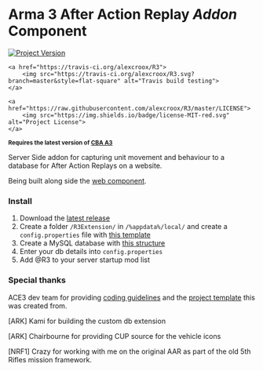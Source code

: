 
# Arma 3 After Action Replay *Addon* Component

<p>
    <a href="https://github.com/alexcroox/R3/releases/latest">
        <img src="https://img.shields.io/badge/Version-0.1.0-blue.svg" alt="Project Version">
    </a>    

    <a href="https://travis-ci.org/alexcroox/R3">    
        <img src="https://travis-ci.org/alexcroox/R3.svg?branch=master&style=flat-square" alt="Travis build testing">
    </a>
    
    <a href="https://raw.githubusercontent.com/alexcroox/R3/master/LICENSE">
        <img src="https://img.shields.io/badge/license-MIT-red.svg" alt="Project License">
    </a>
</p>

<p>
    <sup><strong>Requires the latest version of <a href="https://github.com/CBATeam/CBA_A3/releases">CBA A3</a><br/></strong></sup>
</p>

Server Side addon for capturing unit movement and behaviour to a database for After Action Replays on a website. 

Being built along side the [web component](https://github.com/alexcroox/R3-Web).

### Install

1. Download the [latest release](https://github.com/alexcroox/R3/releases/latest)
2. Create a folder `/R3Extension/` in `/%appdata%/local/` and create a `config.properties` file with [this template](https://github.com/alexcroox/R3/blob/master/extension/config.properties)
3. Create a MySQL database with [this structure](https://github.com/alexcroox/R3-Web/blob/master/db-template.sql)
4. Enter your db details into `config.properties`
5. Add @R3 to your server startup mod list



### Special thanks

ACE3 dev team for providing [coding guidelines](http://ace3mod.com/wiki/development/coding-guidelines.html) and the [project template](https://github.com/acemod/arma-project-template) this was created from.

[ARK] Kami for building the custom db extension

[ARK] Chairbourne for providing CUP source for the vehicle icons

[NRF1] Crazy for working with me on the original AAR as part of the old 5th Rifles mission framework.


